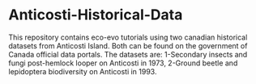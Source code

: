 # Anticosti-Historical-Data
This repository contains eco-evo tutorials using two canadian historical datasets from Anticosti Island. Both can be found on the government of Canada official data portals. The datasets are: 1-Secondary insects and fungi post-hemlock looper on Anticosti in 1973, 2-Ground beetle and lepidoptera biodiversity on Anticosti in 1993.
